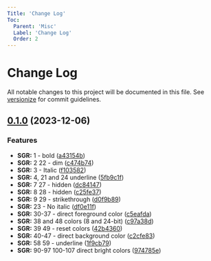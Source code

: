 ```yaml
---
Title: 'Change Log'
Toc:
  Parent: 'Misc'
  Label: 'Change Log'
  Order: 2
---
```

# Change Log

All notable changes to this project will be documented in this file. See [versionize](https://github.com/versionize/versionize) for commit guidelines.


<a name="0.1.0"></a>
## [0.1.0](https://www.github.com/gcollic/ansi-console-to-html/releases/tag/v0.1.0) (2023-12-06)

### Features

* **SGR:** 1 - bold ([a43154b](https://www.github.com/gcollic/ansi-console-to-html/commit/a43154bc69f0d5d64a5f822be0b1c5409228f407))
* **SGR:** 2 22 - dim ([c474b74](https://www.github.com/gcollic/ansi-console-to-html/commit/c474b744453fe0df452062ca7056dc3be010b7dc))
* **SGR:** 3 - Italic ([f103582](https://www.github.com/gcollic/ansi-console-to-html/commit/f10358294bdb99756d5bebe5b8eae04f13322caa))
* **SGR:** 4, 21 and 24 underline ([5fb9c1f](https://www.github.com/gcollic/ansi-console-to-html/commit/5fb9c1fa0c7f7e8b312c80ec0f0e9156662a031c))
* **SGR:** 7 27 - hidden ([dc84147](https://www.github.com/gcollic/ansi-console-to-html/commit/dc8414788967786e45c2394ec30212af9e5c2622))
* **SGR:** 8 28 - hidden ([c25fe37](https://www.github.com/gcollic/ansi-console-to-html/commit/c25fe373a85f91f99681afeba725b13f8b331914))
* **SGR:** 9 29 - strikethrough ([d0f9b89](https://www.github.com/gcollic/ansi-console-to-html/commit/d0f9b89906ec701b00c73d0f1576714c034c0189))
* **SGR:** 23 - No italic ([df0e11f](https://www.github.com/gcollic/ansi-console-to-html/commit/df0e11f09cfa08c7642bc2232207c6ca2295edcf))
* **SGR:** 30-37 - direct foreground color ([c5eafda](https://www.github.com/gcollic/ansi-console-to-html/commit/c5eafda7a71c57d96c73fab18e27ccdcea57d299))
* **SGR:** 38 and 48 colors (8 and 24-bit) ([c97a38d](https://www.github.com/gcollic/ansi-console-to-html/commit/c97a38d2f6936e487f53c334a52fb1d67fa119fb))
* **SGR:** 39 49 - reset colors ([42b4360](https://www.github.com/gcollic/ansi-console-to-html/commit/42b43603b0bab213d10d843aacdf0a204a5e646e))
* **SGR:** 40-47 - direct background color ([c2cfe83](https://www.github.com/gcollic/ansi-console-to-html/commit/c2cfe83ed1f1bb0b1f13c09b05a91094ee92cc10))
* **SGR:** 58 59 - underline ([1f9cb79](https://www.github.com/gcollic/ansi-console-to-html/commit/1f9cb791d4d66929a9bb5ce6bf4226577e070dd6))
* **SGR:** 90-97 100-107 direct bright colors ([974785e](https://www.github.com/gcollic/ansi-console-to-html/commit/974785e28dac6a63c265cf8f2242757e55969d1d))

